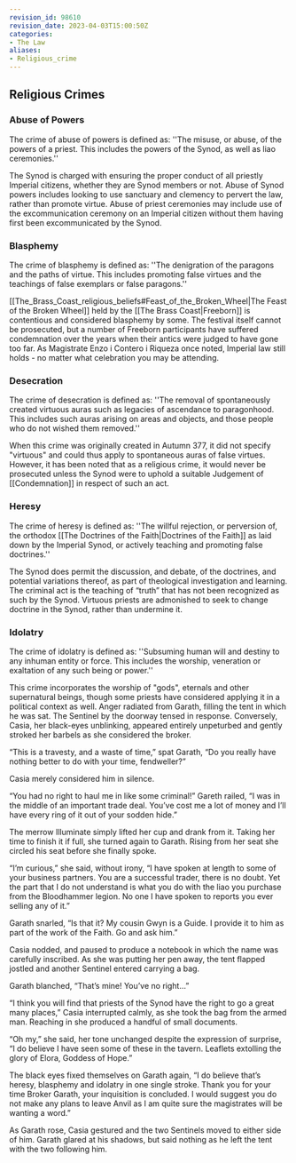 ```yaml
---
revision_id: 98610
revision_date: 2023-04-03T15:00:50Z
categories:
- The Law
aliases:
- Religious_crime
---
```


## Religious Crimes
### Abuse of Powers
The crime of abuse of powers is defined as: ''The misuse, or abuse, of the powers of a priest. This includes the powers of the Synod, as well as liao ceremonies.''

The Synod is charged with ensuring the proper conduct of all priestly Imperial citizens, whether they are Synod members or not. Abuse of Synod powers includes looking to use sanctuary and clemency to pervert the law, rather than promote virtue. Abuse of priest ceremonies may include use of the excommunication ceremony on an Imperial citizen without them having first been excommunicated by the Synod.

### Blasphemy
The crime of blasphemy is defined as: ''The denigration of the paragons and the paths of virtue. This includes promoting false virtues and the teachings of false exemplars or false paragons.''

[[The_Brass_Coast_religious_beliefs#Feast_of_the_Broken_Wheel|The Feast of the Broken Wheel]] held by the [[The Brass Coast|Freeborn]] is contentious and considered blasphemy by some. The festival itself cannot be prosecuted, but a number of Freeborn participants have suffered condemnation over the years when their antics were judged to have gone too far. As Magistrate Enzo i Contero i Riqueza once noted, Imperial law still holds - no matter what celebration you may be attending.

### Desecration
The crime of desecration is defined as: ''The removal of spontaneously created virtuous auras such as legacies of ascendance to paragonhood. This includes such auras arising on areas and objects, and those people who do not wished them removed.''

When this crime was originally created in Autumn 377, it did not specify "virtuous" and could thus apply to spontaneous auras of false virtues. However, it has been noted that as a religious crime, it would never be prosecuted unless the Synod were to uphold a suitable Judgement of [[Condemnation]] in respect of such an act.

### Heresy
The crime of heresy is defined as: ''The willful rejection, or perversion of, the orthodox [[The Doctrines of the Faith|Doctrines of the Faith]] as laid down by the Imperial Synod, or actively teaching and promoting false doctrines.''

The Synod does permit the discussion, and debate, of the doctrines, and potential variations thereof, as part of theological investigation and learning. The criminal act is the teaching of “truth” that has not been recognized as such by the Synod. Virtuous priests are admonished to seek to change doctrine in the Synod, rather than undermine it.

### Idolatry
The crime of idolatry is defined as: ''Subsuming human will and destiny to any inhuman entity or force. This includes the worship, veneration or exaltation of any such being or power.''

This crime incorporates the worship of "gods", eternals and other supernatural beings, though some priests have considered applying it in a political context as well.
Anger radiated from Garath, filling the tent in which he was sat. The Sentinel by the doorway tensed in response. Conversely, Casia, her black-eyes unblinking, appeared entirely unpeturbed and gently stroked her barbels as she considered the broker.

“This is a travesty, and a waste of time,” spat Garath, “Do you really have nothing better to do with your time, fendweller?”

Casia merely considered him in silence.

“You had no right to haul me in like some criminal!” Gareth railed, “I was in the middle of an important trade deal. You’ve cost me a lot of money and I’ll have every ring of it out of your sodden hide.”

The merrow Illuminate simply lifted her cup and drank from it. Taking her time to finish it if full, she turned again to Garath. Rising from her seat she circled his seat before she finally spoke.

“I’m curious,” she said, without irony, “I have spoken at length to some of your business partners. You are a successful trader, there is no doubt. Yet the part that I do not understand is what you do with the liao you purchase from the Bloodhammer legion. No one I have spoken to reports you ever selling any of it.”

Garath snarled, “Is that it? My cousin Gwyn is a Guide. I provide it to him as part of the work of the Faith. Go and ask him.”

Casia nodded, and paused to produce a notebook in which the name was carefully inscribed. As she was putting her pen away, the tent flapped jostled and another Sentinel entered carrying a bag.

Garath blanched, “That’s mine! You’ve no right…”

“I think you will find that priests of the Synod have the right to go a great many places,” Casia interrupted calmly, as she took the bag from the armed man. Reaching in she produced a handful of small documents.

“Oh my,” she said, her tone unchanged despite the expression of surprise, “I do believe I have seen some of these in the tavern. Leaflets extolling the glory of Elora, Goddess of Hope.”

The black eyes fixed themselves on Garath again, “I do believe that’s heresy, blasphemy and idolatry in one single stroke. Thank you for your time Broker Garath, your inquisition is concluded. I would suggest you do not make any plans to leave Anvil as I am quite sure the magistrates will be wanting a word.”

As Garath rose, Casia gestured and the two Sentinels moved to either side of him. Garath glared at his shadows, but said nothing as he left the tent with the two following him.

